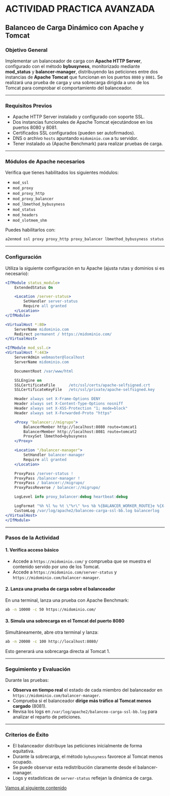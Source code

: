 
# ACTIVIDAD PRACTICA AVANZADA

## **Balanceo de Carga Dinámico con Apache y Tomcat**

### **Objetivo General**

Implementar un balanceador de carga con **Apache HTTP Server**, configurado con el método **bybusyness**, monitorizado mediante **mod\_status** y **balancer-manager**, distribuyendo las peticiones entre dos instancias de **Apache Tomcat** que funcionan en los puertos `8080` y `8081`. Se realizará una prueba de carga y una sobrecarga dirigida a uno de los Tomcat para comprobar el comportamiento del balanceador.

---

### **Requisitos Previos**

* Apache HTTP Server instalado y configurado con soporte SSL.
* Dos instancias funcionales de Apache Tomcat ejecutándose en los puertos 8080 y 8081.
* Certificados SSL configurados (pueden ser autofirmados).
* DNS o archivo `hosts` apuntando `midominio.com` a tu servidor.
* Tener instalado `ab` (Apache Benchmark) para realizar pruebas de carga.

---

### **Módulos de Apache necesarios**

Verifica que tienes habilitados los siguientes módulos:

* `mod_ssl`
* `mod_proxy`
* `mod_proxy_http`
* `mod_proxy_balancer`
* `mod_lbmethod_bybusyness`
* `mod_status`
* `mod_headers`
* `mod_slotmem_shm`

Puedes habilitarlos con:

```bash
a2enmod ssl proxy proxy_http proxy_balancer lbmethod_bybusyness status headers slotmem_shm heartbeat
```

---

### **Configuración**

Utiliza la siguiente configuración en tu Apache (ajusta rutas y dominios si es necesario):

```apache
<IfModule status_module>
    ExtendedStatus On

    <Location /server-status>
        SetHandler server-status
        Require all granted
    </Location>
</IfModule>

<VirtualHost *:80>
    ServerName midominio.com
    Redirect permanent / https://midominio.com/
</VirtualHost>

<IfModule mod_ssl.c>
<VirtualHost *:443>
    ServerAdmin webmaster@localhost
    ServerName midominio.com

    DocumentRoot /var/www/html

    SSLEngine on
    SSLCertificateFile      /etc/ssl/certs/apache-selfsigned.crt
    SSLCertificateKeyFile   /etc/ssl/private/apache-selfsigned.key

    Header always set X-Frame-Options DENY
    Header always set X-Content-Type-Options nosniff
    Header always set X-XSS-Protection "1; mode=block"
    Header always set X-Forwarded-Proto "https"

    <Proxy "balancer://migrupo">
        BalancerMember http://localhost:8080 route=tomcat1 
        BalancerMember http://localhost:8081 route=tomcat2 
        ProxySet lbmethod=bybusyness
    </Proxy>

    <Location "/balancer-manager">
	    SetHandler balancer-manager
	    Require all granted
    </Location>

    ProxyPass /server-status !
    ProxyPass /balancer-manager !
    ProxyPass / balancer://migrupo/
    ProxyPassReverse / balancer://migrupo/

    LogLevel info proxy_balancer:debug heartbeat:debug

    LogFormat "%h %l %u %t \"%r\" %>s %b %{BALANCER_WORKER_ROUTE}e %{X-Forwarded-For}i" balancerlog
    CustomLog /var/log/apache2/balanceo-carga-ssl-bb.log balancerlog
</VirtualHost>
</IfModule>
```

---

### **Pasos de la Actividad**

#### 1. **Verifica acceso básico**

* Accede a `https://midominio.com/` y comprueba que se muestra el contenido servido por uno de los Tomcat.
* Accede a `https://midominio.com/server-status` y `https://midominio.com/balancer-manager`.

#### 2. **Lanza una prueba de carga sobre el balanceador**

En una terminal, lanza una prueba con Apache Benchmark:

```bash
ab -n 10000 -c 50 https://midominio.com/
```

#### 3. **Simula una sobrecarga en el Tomcat del puerto 8080**

Simultáneamente, abre otra terminal y lanza:

```bash
ab -n 20000 -c 100 http://localhost:8080/
```

Esto generará una sobrecarga directa al Tomcat 1.

---

### **Seguimiento y Evaluación**

Durante las pruebas:

* **Observa en tiempo real** el estado de cada miembro del balanceador en `https://midominio.com/balancer-manager`.
* Comprueba si el balanceador **dirige más tráfico al Tomcat menos cargado** (8081).
* Revisa los logs en `/var/log/apache2/balanceo-carga-ssl-bb.log` para analizar el reparto de peticiones.

---

### **Criterios de Éxito**

* El balanceador distribuye las peticiones inicialmente de forma equitativa.
* Durante la sobrecarga, el método `bybusyness` favorece al Tomcat menos ocupado.
* Se puede observar esta redistribución claramente desde el balancer-manager.
* Logs y estadísticas de `server-status` reflejan la dinámica de carga.



[Vamos al siguiente contenido](./20-L.md)
